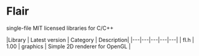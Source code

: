 # Flair

single-file MIT licensed libraries for C/C++ 

|Library | Latest version | Category | Description|
|---|---|---|---|---|
| fl.h | 1.00 | graphics | Simple 2D renderer for OpenGL |

